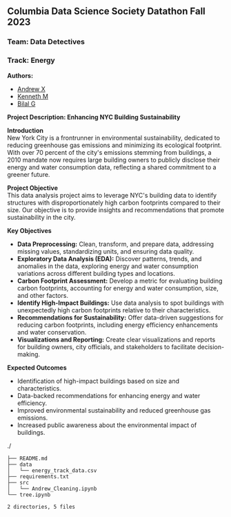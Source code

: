 ## **Columbia Data Science Society Datathon Fall 2023**
### **Team: Data Detectives**
### **Track: Energy**

**Authors:**
- [Andrew X](https://github.com/Qulxis)
- [Kenneth M](https://github.com/Kennethm-spec)
- [Bilal G](https://github.com/13trillion)


**Project Description: Enhancing NYC Building Sustainability**

**Introduction**   
New York City is a frontrunner in environmental sustainability, dedicated to reducing greenhouse gas emissions and minimizing its ecological footprint. With over 70 percent of the city's emissions stemming from buildings, a 2010 mandate now requires large building owners to publicly disclose their energy and water consumption data, reflecting a shared commitment to a greener future.

**Project Objective**    
This data analysis project aims to leverage NYC's building data to identify structures with disproportionately high carbon footprints compared to their size. Our objective is to provide insights and recommendations that promote sustainability in the city.

**Key Objectives**

- **Data Preprocessing:** Clean, transform, and prepare data, addressing missing values, standardizing units, and ensuring data quality.
- **Exploratory Data Analysis (EDA):** Discover patterns, trends, and anomalies in the data, exploring energy and water consumption variations across different building types and locations.
- **Carbon Footprint Assessment:** Develop a metric for evaluating building carbon footprints, accounting for energy and water consumption, size, and other factors.
- **Identify High-Impact Buildings:** Use data analysis to spot buildings with unexpectedly high carbon footprints relative to their characteristics.
- **Recommendations for Sustainability:** Offer data-driven suggestions for reducing carbon footprints, including energy efficiency enhancements and water conservation.
- **Visualizations and Reporting:** Create clear visualizations and reports for building owners, city officials, and stakeholders to facilitate decision-making.

**Expected Outcomes**

- Identification of high-impact buildings based on size and characteristics.
- Data-backed recommendations for enhancing energy and water efficiency.
- Improved environmental sustainability and reduced greenhouse gas emissions.
- Increased public awareness about the environmental impact of buildings.

./
```
├── README.md
├── data
│   └── energy_track_data.csv
├── requirements.txt
├── src
│   └── Andrew_Cleaning.ipynb
└── tree.ipynb

2 directories, 5 files
```